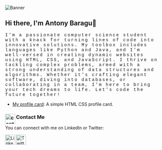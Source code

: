 <!-- Banner -->
![Banner](https://b-aragu.github.io/profile-card/Screenshot%20from%202023-02-19%2009-27-34.png)

## Hi there, I'm Antony Baragu👋

<span style="font-family: 'Courier New', monospace; letter-spacing: .2em;">
I'm a passionate computer science student with a knack for turning lines of code into innovative solutions. My toolbox includes languages like Python and Java, and I'm well-versed in creating dynamic websites using HTML, CSS, and JavaScript. I thrive on tackling complex problems, armed with a strong understanding of data structures and algorithms. Whether it's crafting elegant software, diving into databases, or collaborating in a team, I'm here to bring your tech dreams to life. Let's code the future together!
</span>




- [My profile card](https://github.com/b-aragu/profile-card): A simple HTML CSS profile card.



### Contact Me [<img align="left" alt="contact" width="32px" src="https://img.icons8.com/external-flaticons-lineal-color-flat-icons/64/null/external-social-network-social-media-agency-flaticons-lineal-color-flat-icons.png" />](https://wa.link/zpj74r)

You can connect with me on LinkedIn or Twitter:

[<img align="left" alt="LinkedIn" width="32px" src="https://img.icons8.com/color/48/000000/linkedin.png" />](https://linkedin.com/in/baragu)
[<img align="left" alt="Twitter" width="32px" src="https://img.icons8.com/stickers/100/null/twitter.png" />](https://twitter.com/b_aragu)

<!--
**antonybaragu/antonybaragu** is a ✨ _special_ ✨ repository because its `README.md` (this file) appears on your GitHub profile.
-->
